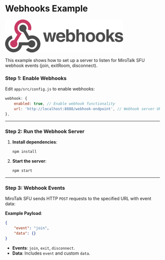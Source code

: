 # Webhooks Example

![webhook](./webhooks.png)

This example shows how to set up a server to listen for MiroTalk SFU webhook events (join, exitRoom, disconnect).

### Step 1: Enable Webhooks

Edit `app/src/config.js` to enable webhooks:

```javascript
webhook: {
    enabled: true, // Enable webhook functionality
    url: 'http://localhost:8888/webhook-endpoint', // Webhook server URL
},
```

---

### Step 2: Run the Webhook Server

1. **Install dependencies**:

    ```bash
    npm install
    ```

2. **Start the server**:

    ```bash
    npm start
    ```

---

### Step 3: Webhook Events

MiroTalk SFU sends HTTP `POST` requests to the specified URL with event data:

**Example Payload**:

```json
{
    "event": "join",
    "data": {}
}
```

- **Events**: `join`, `exit`, `disconnect`.
- **Data**: Includes `event` and custom `data`.
